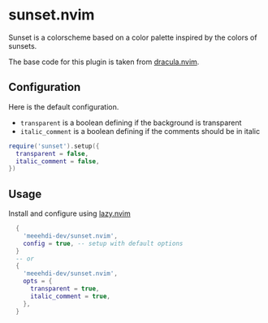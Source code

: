 # sunset.nvim

Sunset is a colorscheme based on a color palette inspired by the colors of sunsets.

The base code for this plugin is taken from [dracula.nvim](https://github.com/Mofiqul/dracula.nvim/).  


## Configuration

Here is the default configuration.

- `transparent` is a boolean defining if the background is transparent
- `italic_comment` is a boolean defining if the comments should be in italic

```lua
require('sunset').setup({
  transparent = false,
  italic_comment = false,
})
```

## Usage

Install and configure using [lazy.nvim](https://github.com/folke/lazy.nvim)
```lua
  {
    'meeehdi-dev/sunset.nvim',
    config = true, -- setup with default options
  }
  -- or
  {
    'meeehdi-dev/sunset.nvim',
    opts = {
      transparent = true,
      italic_comment = true,
    },
  }
```

